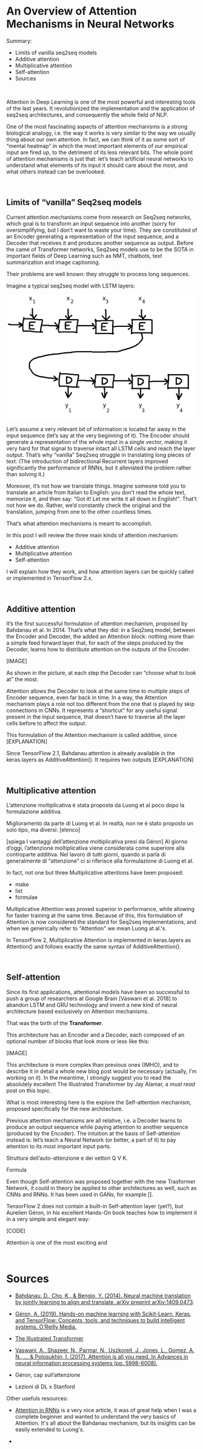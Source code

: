 # An Overview of Attention Mechanisms in Neural Networks

Summary:

- Limits of vanilla seq2seq models
- Additive attention
- Multiplicative attention
- Self-attention
- Sources

<br/>

Attention in Deep Learning is one of the most powerful and interesting tools of the last years.
It revolutionized the implementation and the application of seq2seq architectures, and consequently the whole field of NLP.

One of the most fascinating aspects of attention mechanisms is a strong biological analogy, i.e. the way it works is very similar to the way we usually thing about our own attention.
In fact, we can think of it as some sort of “mental heatmap” in which the most important elements of our empirical input are fired up, to the detriment of its less relevant bits. 
The whole point of attention mechanisms is just that: let’s teach artificial neural networks to understand what elements of its input it should care about the most, and what others instead can be overlooked.

<br/>


## Limits of “vanilla” Seq2seq models

Current attention mechanisms come from research on Seq2seq networks, which goal is to transform an input sequence into another (sorry for oversimplifying, but I don’t want to waste your time). 
They are constituted of an Encoder generating a representation of the input sequence, and a Decoder that receives it and produces another sequence as output. 
Before the came of Transformer networks, Seq2seq models use to be the SOTA in important fields of Deep Learning such as NMT, chatbots, text summarization and image captioning.

Their problems are well known: they struggle to process long sequences.

Imagine a typical seq2seq model with LSTM layers:

![seq2seq](images/seq2seq_00.png)

Let’s assume a very relevant bit of information is located far away in the input sequence (let’s say at the very beginning of it). 
The Encoder should generate a representation of the whole input in a single vector, making it very hard for that signal to traverse intact all LSTM cells and reach the layer output. 
That’s why “vanilla” Seq2seq struggle in translating long pieces of text. 
(The introduction of bidirectional Recurrent layers improved significantly the performance of RNNs, but it alleviated the problem rather than solving it.)

Moreover, it’s not how we translate things. 
Imagine someone told you to translate an article from Italian to English: you don’t read the whole text, memorize it, and then say: “Got it! Let me write it all down in English!”. 
That’t not how we do. Rather, we’d constantly check the original and the translation, jumping from one to the other countless times. 

That’s what attention mechanisms is meant to accomplish.

In this post I will review the three main kinds of attention mechanism:
- Additive attention
- Multiplicative attention
- Self-attention

I will explain how they work, and how attention layers can be quickly called or implemented in TensorFlow 2.x.

<br/>


##  Additive attention

It’s the first successful formulation of attention mechanism, proposed by Bahdanau et al. In 2014.
That’s what they did: in a Seq2seq model, between the Encoder and Decoder, the added an Attention block: 
nothing more than a simple feed forward layer that, for each of the steps produced by the Decoder, learns how to distribute attention on the outputs of the Encoder.

[IMAGE]

As shown in the picture, at each step the Decoder can “choose what to look at” the most.

Attention allows the Decoder to look at the same time to multiple steps of Encoder sequence, even far back in time. In a way, the Attention mechanism plays a role not too different from the one that is played by skip connections in CNNs. It represents a “shortcut” for any useful signal present in the input sequence, that doesn’t have to traverse all the layer cells before to affect the output.

This formulation of the Attention mechanism is called additive, since [EXPLANATION]

Since TensorFlow 2.1, Bahdanau attention is already available in the keras.layers as AdditiveAttention(). It requires two outputs [EXPLANATION]

<br/>


## Multiplicative attention

L’attenzione moltiplicativa è stata proposta da Luong et al poco dopo la formulazione additiva.

Miglioramento da parte di Luong et al.
In realtà, non ne è stato proposto un solo tipo, ma diversi: [elenco]

[spiega I vantaggi dell’attenzione moltiplicativa presi da Géron]
Al giorno d’oggi, l’attenzione moltiplicativa viene considerata come superiore alla controparte additiva. Nel lavoro di tutti giorni, quando si parla di generalmente di “attenzione” ci si riferisce alla formulazione di Luong et al.

In fact, not one but three Multiplicative attentions have been proposed:
- make
- list
- formulae

Multiplicative Attention was proved superior in performance, while allowing for faster training at the same time.
Because of this, this formulation of Attention is now considered the standard for Seq2seq implementations, and when we generically refer to "Attention" we mean Luong at al.'s.

In TensorFlow 2, Multiplicative Attention is implemented in keras.layers as Attention() and follows exactly the same syntax of AdditiveAttention().

<br/>


## Self-attention

Since its first applications, attentional models have been so successful to push a group of researchers at Google Brain \[Vaswani et al. 2018\] to abandon LSTM and GRU technology 
and invent a new kind of neural architecture based exclusively on Attention mechanisms.

That was the birth of the **Transformer**.

This architecture has an Encoder and a Decoder, each composed of an optional number of blocks that look more or less like this:

\[IMAGE\]

This architecture is more complex than previous ones (IMHO), and to describe it in detail a whole new blog post would be necessary (actually, I’m working on it). 
In the meantime, I strongly suggest you to read the absolutely excellent The Illustrated Transformer by Jay Alamar, a *must read* post on this topic.

What is most interesting here is the explore the Self-attention mechanism, proposed specifically for the new architecture.

Previous attention mechanisms are all relative, i.e. a Decoder learns to produce an output sequence while paying attention to another sequence (produced by the Encoder). 
The intuition at the basis of Self-attention instead is: let’s teach a Neural Network (or better, a part of it) to pay attention to its most important input parts. 


Struttura dell’auto-attenzione e dei vettori Q V K.

Formula


Even though Self-attention was proposed together with the new Trasformer Network, it could in theory be applied to other architectures as well, such as CNNs and RNNs. 
It has been used in GANs, for example \[\].


TensorFlow 2 does not contain a built-in Self-attention layer (yet?), but Aurelien Géron, in his excellent Hands-On book teaches how to implement it in a very simple and elegant way:

\[CODE\]


Attention is one of the most exciting and 

<br/>


# Sources
- [Bahdanau, D., Cho, K., & Bengio, Y. (2014). Neural machine translation by jointly learning to align and translate. arXiv preprint arXiv:1409.0473](https://arxiv.org/abs/1409.0473).
- [Géron, A. (2019). Hands-on machine learning with Scikit-Learn, Keras, and TensorFlow: Concepts, tools, and techniques to build intelligent systems. O'Reilly Media.](https://www.oreilly.com/library/view/hands-on-machine-learning/9781492032632/)
- [The Illustrated Transformer](http://jalammar.github.io/illustrated-transformer/)
- [Vaswani, A., Shazeer, N., Parmar, N., Uszkoreit, J., Jones, L., Gomez, A. N., ... & Polosukhin, I. (2017). Attention is all you need. In Advances in neural information processing systems (pp. 5998-6008).](https://arxiv.org/abs/1706.03762)



- Géron, cap sull’attenzione
- Lezioni di DL x Stanford

Other usefuls resources:

- [Attention in RNNs](https://medium.com/datadriveninvestor/attention-in-rnns-321fbcd64f05) is a very nice article, 
it was of great help when I was a complete beginner and wanted to understand the very basics of Attention.
It's all about the Bahdanau mechanism, but its insights can be easily extended to Luong's.

- 
